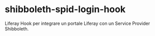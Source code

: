 # shibboleth-spid-login-hook
Liferay Hook  per integrare un portale Liferay con un Service Provider Shibboleth.
